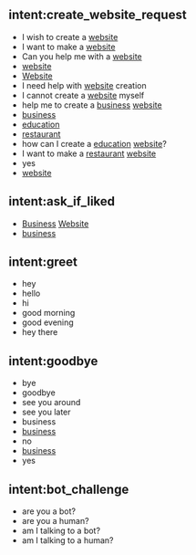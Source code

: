 ## intent:create_website_request
- I wish to create a [website](request)
- I want to make a [website](request)
- Can you help me with a [website](request)
- [website](request)
- [Website](request)
- I need help with [website](request) creation
- I cannot create a [website](request) myself
- help me to create a [business](type) [website](request)
- [business](type)
- [education](type)
- [restaurant](type)
- how can I create a [education](type) [website](request)?
- I want to make a [restaurant](type) [website](request)
- yes
- [website](request)

## intent:ask_if_liked
- [Business](type) [Website](request)
- [business](type)

## intent:greet
- hey
- hello
- hi
- good morning
- good evening
- hey there

## intent:goodbye
- bye
- goodbye
- see you around
- see you later
- business
- [business](type)
- no
- [business](type)
- yes

## intent:bot_challenge
- are you a bot?
- are you a human?
- am I talking to a bot?
- am I talking to a human?
